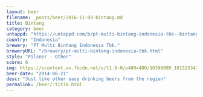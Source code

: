 ```yaml
---
layout: beer
filename: _posts/beer/2016-11-09-bintang.md
title: Bintang
category: beer
untappd: "https://untappd.com/b/pt-multi-bintang-indonesia-tbk--bintang-pilsener/10434"
country: "Indonesia"
brewery: "PT Multi Bintang Indonesia Tbk."
breweryURL: "/brewery/pt-multi-bintang-indonesia-tbk.html"
style: "Pilsner - Other"
score: 6
img: https://scontent.xx.fbcdn.net/v/t1.0-0/p480x480/10398080_10152534290653745_1374069162252942719_n.jpg?oh=6c9fad8395ee47cf35e1d1eec31abc66&oe=5AACAE27
beer-date: "2014-06-21"
desc: "Just like other easy drinking beers from the region"
permalink: /beer/:title.html
---
```

